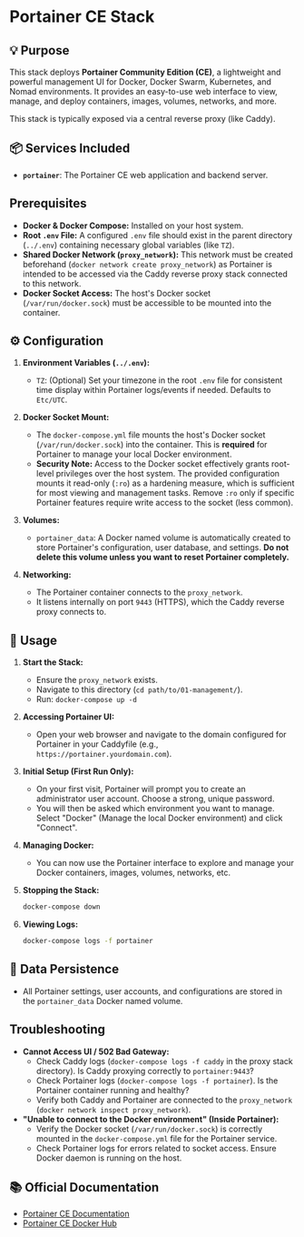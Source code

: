 # Portainer CE Stack

## 💡 Purpose

This stack deploys **Portainer Community Edition (CE)**, a lightweight and powerful management UI for Docker, Docker Swarm, Kubernetes, and Nomad environments. It provides an easy-to-use web interface to view, manage, and deploy containers, images, volumes, networks, and more.

This stack is typically exposed via a central reverse proxy (like Caddy).

## 📦 Services Included

*   **`portainer`**: The Portainer CE web application and backend server.

## Prerequisites

*   **Docker & Docker Compose:** Installed on your host system.
*   **Root `.env` File:** A configured `.env` file should exist in the parent directory (`../.env`) containing necessary global variables (like `TZ`).
*   **Shared Docker Network (`proxy_network`):** This network must be created beforehand (`docker network create proxy_network`) as Portainer is intended to be accessed via the Caddy reverse proxy stack connected to this network.
*   **Docker Socket Access:** The host's Docker socket (`/var/run/docker.sock`) must be accessible to be mounted into the container.

## ⚙️ Configuration

1.  **Environment Variables (`../.env`):**
    *   `TZ`: (Optional) Set your timezone in the root `.env` file for consistent time display within Portainer logs/events if needed. Defaults to `Etc/UTC`.

2.  **Docker Socket Mount:**
    *   The `docker-compose.yml` file mounts the host's Docker socket (`/var/run/docker.sock`) into the container. This is **required** for Portainer to manage your local Docker environment.
    *   **Security Note:** Access to the Docker socket effectively grants root-level privileges over the host system. The provided configuration mounts it read-only (`:ro`) as a hardening measure, which is sufficient for most viewing and management tasks. Remove `:ro` only if specific Portainer features require write access to the socket (less common).

3.  **Volumes:**
    *   `portainer_data`: A Docker named volume is automatically created to store Portainer's configuration, user database, and settings. **Do not delete this volume unless you want to reset Portainer completely.**

4.  **Networking:**
    *   The Portainer container connects to the `proxy_network`.
    *   It listens internally on port `9443` (HTTPS), which the Caddy reverse proxy connects to.

## 🚀 Usage

1.  **Start the Stack:**
    *   Ensure the `proxy_network` exists.
    *   Navigate to this directory (`cd path/to/01-management/`).
    *   Run: `docker-compose up -d`

2.  **Accessing Portainer UI:**
    *   Open your web browser and navigate to the domain configured for Portainer in your Caddyfile (e.g., `https://portainer.yourdomain.com`).

3.  **Initial Setup (First Run Only):**
    *   On your first visit, Portainer will prompt you to create an administrator user account. Choose a strong, unique password.
    *   You will then be asked which environment you want to manage. Select "Docker" (Manage the local Docker environment) and click "Connect".

4.  **Managing Docker:**
    *   You can now use the Portainer interface to explore and manage your Docker containers, images, volumes, networks, etc.

5.  **Stopping the Stack:**
    ```bash
    docker-compose down
    ```

6.  **Viewing Logs:**
    ```bash
    docker-compose logs -f portainer
    ```

## 💾 Data Persistence

*   All Portainer settings, user accounts, and configurations are stored in the `portainer_data` Docker named volume.

## Troubleshooting

*   **Cannot Access UI / 502 Bad Gateway:**
    *   Check Caddy logs (`docker-compose logs -f caddy` in the proxy stack directory). Is Caddy proxying correctly to `portainer:9443`?
    *   Check Portainer logs (`docker-compose logs -f portainer`). Is the Portainer container running and healthy?
    *   Verify both Caddy and Portainer are connected to the `proxy_network` (`docker network inspect proxy_network`).
*   **"Unable to connect to the Docker environment" (Inside Portainer):**
    *   Verify the Docker socket (`/var/run/docker.sock`) is correctly mounted in the `docker-compose.yml` file for the Portainer service.
    *   Check Portainer logs for errors related to socket access. Ensure Docker daemon is running on the host.

## 📚 Official Documentation

*   [Portainer CE Documentation](https://docs.portainer.io/start/install-ce)
*   [Portainer CE Docker Hub](https://hub.docker.com/r/portainer/portainer-ce)
